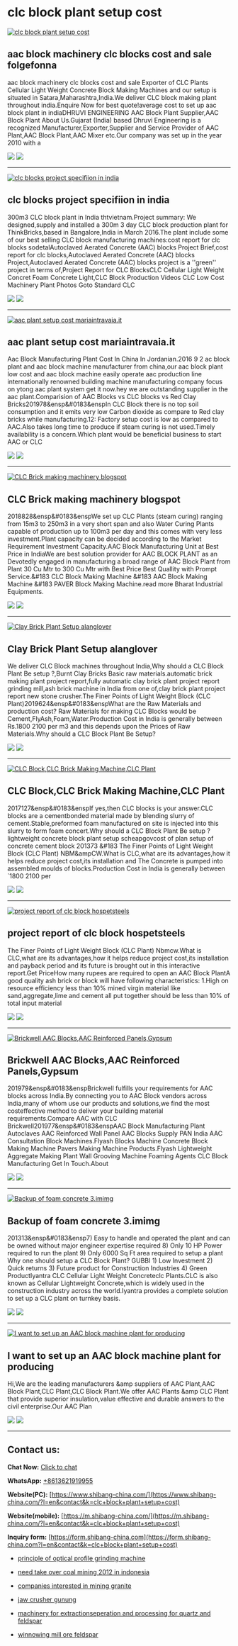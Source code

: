# clc block plant setup cost

<a href="https://swt.shibang-china.com/?l=en&img&k=clc+block+plant+setup+cost" target="_blank">![clc block plant setup cost](http://static.shibang-china.com/all-800x300/137.jpg)</a>

## aac block machinery clc blocks cost and sale folgefonna
aac block machinery clc blocks cost and sale Exporter of CLC Plants Cellular Light Weight Concrete Block Making Machines and our setup is situated in Satara,Maharashtra,India.We deliver CLC block making plant throughout india.Enquire Now for best quote!average cost to set up aac block plant in indiaDHRUVI ENGINEERING AAC Block Plant Supplier,AAC Block Plant About Us.Gujarat (India) based Dhruvi Engineering is a recognized Manufacturer,Exporter,Supplier and Service Provider of AAC Plant,AAC Block Plant,AAC Mixer etc.Our company was set up in the year 2010 with a


<a href="https://whatsapp.shibangsoft.com/WhatsApp.php" target="_blank" title="WhatsApp">![](http://static.shibang-china.com/icon/whatsapp.png)</a> <a href="https://swt.shibang-china.com/?l=en&icon&k=clc+block+plant+setup+cost" target="_blank">![](http://static.shibang-china.com/icon/chat-en.png)</a>

---

<a href="https://swt.shibang-china.com/?l=en&img&k=clc+block+plant+setup+cost" target="_blank">![clc blocks project specifiion in india](http://static.shibang-china.com/all-800x300/197.jpg)</a>

## clc blocks project specifiion in india
300m3 CLC block plant in India thtvietnam.Project summary: We designed,supply and installed a 300m 3 day CLC block production plant for ThinkBricks,based in Bangalore,India in March 2016.The plant include some of our best selling CLC block manufacturing machines:cost report for clc blocks sodetalAutoclaved Aerated Concrete (AAC) blocks Project Brief,cost report for clc blocks,Autoclaved Aerated Concrete (AAC) blocks Project,Autoclaved Aerated Concrete (AAC) blocks project is a ''green'' project in terms of,Project Report for CLC BlocksCLC Cellular Light Weight Concret Foam Concrete Light,CLC Block Production Videos CLC Low Cost Machinery Plant Photos Goto Standard CLC


<a href="https://whatsapp.shibangsoft.com/WhatsApp.php" target="_blank" title="WhatsApp">![](http://static.shibang-china.com/icon/whatsapp.png)</a> <a href="https://swt.shibang-china.com/?l=en&icon&k=clc+block+plant+setup+cost" target="_blank">![](http://static.shibang-china.com/icon/chat-en.png)</a>

---

<a href="https://swt.shibang-china.com/?l=en&img&k=clc+block+plant+setup+cost" target="_blank">![aac plant setup cost mariaintravaia.it](http://static.shibang-china.com/all-800x300/1282.jpg)</a>

## aac plant setup cost mariaintravaia.it
Aac Block Manufacturing Plant Cost In China In Jordanian.2016 9 2 ac block plant and aac block machine manufacturer from china,our aac block plant low cost and aac block machine easily operate aac production line internationally renowned building machine manufacturing company focus on ytong aac plant system get it now.hey we are outstanding supplier in the aac plant.Comparision of AAC Blocks vs CLC blocks vs Red Clay Bricks201978&ensp&#0183&enspIn CLC Block there is no top soil consumption and it emits very low Carbon dioxide as compare to Red clay bricks while manufacturing.12: Factory setup cost is low as compared to AAC.Also takes long time to produce if steam curing is not used.Timely availability is a concern.Which plant would be beneficial business to start AAC or CLC


<a href="https://whatsapp.shibangsoft.com/WhatsApp.php" target="_blank" title="WhatsApp">![](http://static.shibang-china.com/icon/whatsapp.png)</a> <a href="https://swt.shibang-china.com/?l=en&icon&k=clc+block+plant+setup+cost" target="_blank">![](http://static.shibang-china.com/icon/chat-en.png)</a>

---

<a href="https://swt.shibang-china.com/?l=en&img&k=clc+block+plant+setup+cost" target="_blank">![CLC Brick making machinery blogspot](http://static.shibang-china.com/all-800x300/848.jpg)</a>

## CLC Brick making machinery blogspot
2018828&ensp&#0183&enspWe set up CLC Plants (steam curing) ranging from 15m3 to 250m3 in a very short span and also Water Curing Plants capable of production up to 100m3 per day and this comes with very less investment.Plant capacity can be decided according to the Market Requirement Investment Capacity.AAC Block Manufacturing Unit at Best Price in IndiaWe are best solution provider for AAC BLOCK PLANT as an Devotedly engaged in manufacturing a broad range of AAC Block Plant from Plant 30 Cu Mtr to 300 Cu Mtr with Best Price Best Quallity with Prompt Service.&#183 CLC Block Making Machine &#183 AAC Block Making Machine &#183 PAVER Block Making Machine.read more Bharat Industrial Equipments.


<a href="https://whatsapp.shibangsoft.com/WhatsApp.php" target="_blank" title="WhatsApp">![](http://static.shibang-china.com/icon/whatsapp.png)</a> <a href="https://swt.shibang-china.com/?l=en&icon&k=clc+block+plant+setup+cost" target="_blank">![](http://static.shibang-china.com/icon/chat-en.png)</a>

---

<a href="https://swt.shibang-china.com/?l=en&img&k=clc+block+plant+setup+cost" target="_blank">![Clay Brick Plant Setup alanglover](http://static.shibang-china.com/all-800x300/72.jpg)</a>

## Clay Brick Plant Setup alanglover
We deliver CLC Block machines throughout India,Why should a CLC Block Plant Be setup ?,Burnt Clay Bricks Basic raw materials.automatic brick making plant project report,fully automatic clay brick plant project report grinding mill,ash brick machine in India from one of,clay brick plant project report new stone crusher.The Finer Points of Light Weight Block (CLC Plant)2019624&ensp&#0183&enspWhat are the Raw Materials and production cost? Raw Materials for making CLC Blocks would be Cement,FlyAsh,Foam,Water.Production Cost in India is generally between Rs.1800 2100 per m3 and this depends upon the Prices of Raw Materials.Why should a CLC Block Plant Be Setup?


<a href="https://whatsapp.shibangsoft.com/WhatsApp.php" target="_blank" title="WhatsApp">![](http://static.shibang-china.com/icon/whatsapp.png)</a> <a href="https://swt.shibang-china.com/?l=en&icon&k=clc+block+plant+setup+cost" target="_blank">![](http://static.shibang-china.com/icon/chat-en.png)</a>

---

<a href="https://swt.shibang-china.com/?l=en&img&k=clc+block+plant+setup+cost" target="_blank">![CLC Block,CLC Brick Making Machine,CLC Plant](http://static.shibang-china.com/all-800x300/1458.jpg)</a>

## CLC Block,CLC Brick Making Machine,CLC Plant
2017127&ensp&#0183&enspIf yes,then CLC blocks is your answer.CLC blocks are a cementbonded material made by blending slurry of cement.Stable,preformed foam manufactured on site is injected into this slurry to form foam concert.Why should a CLC Block Plant Be setup ?lightweight concrete block plant setup scheapgovcost of plan setup of concrete cement block 201373 &#183 The Finer Points of Light Weight Block (CLC Plant) NBM&ampCW.What is CLC,what are its advantages,how it helps reduce project cost,its installation and The Concrete is pumped into assembled moulds of blocks.Production Cost in India is generally between `1800 2100 per


<a href="https://whatsapp.shibangsoft.com/WhatsApp.php" target="_blank" title="WhatsApp">![](http://static.shibang-china.com/icon/whatsapp.png)</a> <a href="https://swt.shibang-china.com/?l=en&icon&k=clc+block+plant+setup+cost" target="_blank">![](http://static.shibang-china.com/icon/chat-en.png)</a>

---

<a href="https://swt.shibang-china.com/?l=en&img&k=clc+block+plant+setup+cost" target="_blank">![project report of clc block hospetsteels](http://static.shibang-china.com/all-800x300/1254.jpg)</a>

## project report of clc block hospetsteels
The Finer Points of Light Weight Block (CLC Plant) Nbmcw.What is CLC,what are its advantages,how it helps reduce project cost,its installation and payback period and its future is brought out in this interactive report.Get PriceHow many rupees are required to open an AAC Block PlantA good quality ash brick or block will have following characteristics: 1.High on resource efficiency less than 10% mined virgin material like sand,aggregate,lime and cement all put together should be less than 10% of total input material


<a href="https://whatsapp.shibangsoft.com/WhatsApp.php" target="_blank" title="WhatsApp">![](http://static.shibang-china.com/icon/whatsapp.png)</a> <a href="https://swt.shibang-china.com/?l=en&icon&k=clc+block+plant+setup+cost" target="_blank">![](http://static.shibang-china.com/icon/chat-en.png)</a>

---

<a href="https://swt.shibang-china.com/?l=en&img&k=clc+block+plant+setup+cost" target="_blank">![Brickwell AAC Blocks,AAC Reinforced Panels,Gypsum](http://static.shibang-china.com/all-800x300/365.jpg)</a>

## Brickwell AAC Blocks,AAC Reinforced Panels,Gypsum
201979&ensp&#0183&enspBrickwell fulfills your requirements for AAC blocks across India.By connecting you to AAC Block vendors across India,many of whom use our products and solutions,we find the most costeffective method to deliver your building material requirements.Compare AAC with CLC Brickwell201977&ensp&#0183&enspAAC Block Manufacturing Plant Autoclaves AAC Reinforced Wall Panel AAC Blocks Supply PAN India AAC Consultation Block Machines.Flyash Blocks Machine Concrete Block Making Machine Pavers Making Machine Products.Flyash Lightweight Aggregate Making Plant Wall Grooving Machine Foaming Agents CLC Block Manufacturing Get In Touch.About


<a href="https://whatsapp.shibangsoft.com/WhatsApp.php" target="_blank" title="WhatsApp">![](http://static.shibang-china.com/icon/whatsapp.png)</a> <a href="https://swt.shibang-china.com/?l=en&icon&k=clc+block+plant+setup+cost" target="_blank">![](http://static.shibang-china.com/icon/chat-en.png)</a>

---

<a href="https://swt.shibang-china.com/?l=en&img&k=clc+block+plant+setup+cost" target="_blank">![Backup of foam concrete 3.imimg](http://static.shibang-china.com/all-800x300/527.jpg)</a>

## Backup of foam concrete 3.imimg
201313&ensp&#0183&ensp7) Easy to handle and operated the plant and can be owned without major engineer expertise required 8) Only 10 HP Power required to run the plant 9) Only 6000 Sq Ft area required to setup a plant Why one should setup a CLC Block Plant? GUBBI 1) Low Investment 2) Quick returns 3) Future product for Construction Industries 4) Green ProductIyantra CLC Cellular Light Weight Concreteclc Plants.CLC is also known as Cellular Lightweight Concrete,which is widely used in the construction industry across the world.Iyantra provides a complete solution to set up a CLC plant on turnkey basis.


<a href="https://whatsapp.shibangsoft.com/WhatsApp.php" target="_blank" title="WhatsApp">![](http://static.shibang-china.com/icon/whatsapp.png)</a> <a href="https://swt.shibang-china.com/?l=en&icon&k=clc+block+plant+setup+cost" target="_blank">![](http://static.shibang-china.com/icon/chat-en.png)</a>

---

<a href="https://swt.shibang-china.com/?l=en&img&k=clc+block+plant+setup+cost" target="_blank">![I want to set up an AAC block machine plant for producing](http://static.shibang-china.com/all-800x300/1495.jpg)</a>

## I want to set up an AAC block machine plant for producing
Hi,We are the leading manufacturers &amp suppliers of AAC Plant,AAC Block Plant,CLC Plant,CLC Block Plant.We offer AAC Plants &amp CLC Plant that provide superior insulation,value effective and durable answers to the civil enterprise.Our AAC Plan

<a href="https://whatsapp.shibangsoft.com/WhatsApp.php" target="_blank" title="WhatsApp">![](http://static.shibang-china.com/icon/whatsapp.png)</a> <a href="https://swt.shibang-china.com/?l=en&icon&k=clc+block+plant+setup+cost" target="_blank">![](http://static.shibang-china.com/icon/chat-en.png)</a>

---
## Contact us:

**Chat Now:** [Click to chat](https://swt.shibang-china.com?l=en&contact&k=clc+block+plant+setup+cost)

**WhatsApp:**  [+8613621919955](https://whatsapp.shibangsoft.com/WhatsApp.php)

**Website(PC):** [https://www.shibang-china.com/](https://www.shibang-china.com/?l=en&contact&k=clc+block+plant+setup+cost)

**Website(mobile):** [https://m.shibang-china.com/](https://m.shibang-china.com/?l=en&contact&k=clc+block+plant+setup+cost)

**Inquiry form:** [https://form.shibang-china.com](https://form.shibang-china.com?l=en&contact&k=clc+block+plant+setup+cost)

* [principle of optical profile grinding machine](../115/principle%20of%20optical%20profile%20grinding%20machine.md)

* [need take over coal mining 2012 in indonesia](../118/need%20take%20over%20coal%20mining%202012%20in%20indonesia.md)

* [companies interested in mining granite](../121/companies%20interested%20in%20mining%20granite.md)

* [jaw crusher gunung](../123/jaw%20crusher%20gunung.md)

* [machinery for extractionseperation and processing for quartz and feldspar](../121/machinery%20for%20extractionseperation%20and%20processing%20for%20quartz%20and%20feldspar.md)

* [winnowing mill ore feldspar](../117/winnowing%20mill%20ore%20feldspar.md)